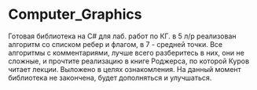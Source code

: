 # Computer_Graphics
Готовая библиотека на C# для лаб. работ по КГ. в 5 л/р реализован алгоритм со списком ребер и флагом, в 7 - средней точки.
Все алгоритмы с комментариями, лучше всего разберитесь в них, они не сложные, и прочтите реализацию в книге Роджерса, 
по которой Куров читает лекции. Выложено в целях ознакомления.
На данный момент библиотека не закончена, будет дополняться и улучшаться.
